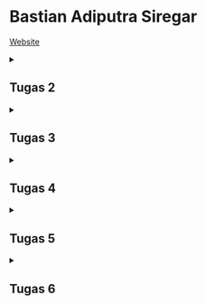 # Bastian Adiputra Siregar
[Website](http://bastian-adiputra-regameshop.pbp.cs.ui.ac.id/)
<details><summary><h2>Tugas 2</h2></summary>

### Jelaskan bagaimana cara kamu mengimplementasikan checklist di atas secara step-by-step (bukan hanya sekadar mengikuti tutorial).
* Membuat sebuah proyek Django baru.

  Buat direktori baru dan masuk ke dalamnya.
  Di dalam direktori yang sama, buat berkas requirements.txt dan tambahkan dependencies berikut.
  ```
  django
  gunicorn
  whitenoise
  psycopg2-binary
  requests
  urllib3
  ```
  
  Buat proyek Django dengan perintah berikut.
  ```
  django-admin startproject <Nama Project> .
  ```

  Tambahkan kedua string berikut pada ALLOWED_HOSTS di settings.py untuk keperluan deployment:
  ```py
  ...
  ALLOWED_HOSTS = ["localhost", "127.0.0.1"]
  ...
  ```

  
* Membuat aplikasi dengan nama main pada proyek tersebut.

  Jalankan perintah berikut untuk membuat aplikasi baru dengan nama main.
  ```
  python manage.py startapp main
  ```


* Melakukan routing pada proyek agar dapat menjalankan aplikasi main.

  Tambahkan 'main' ke dalam daftar aplikasi yang ada sebagai elemen paling terakhir. Daftar aplikasi dapat kamu akses pada variabel INSTALLED_APPS.
  ```py
  INSTALLED_APPS = [
    ...,
    'main'
  ]
  ```


* Membuat model pada aplikasi main dengan nama Product dan memiliki atribut wajib

  Modifikasi berkas models.py dengan kode berikut.
  ```py
  from django.db import models
  
  class Product(models.Model):
      name = models.CharField(max_length=255)
      price = models.IntegerField()
      description = models.TextField()
  
      def __str__(self):
          return self.name
  ```


* Membuat sebuah fungsi pada views.py untuk dikembalikan ke dalam sebuah template HTML yang menampilkan nama aplikasi serta nama dan kelas kamu.

  Memodifikasi views.py yang terletak di dalam berkas aplikasi main.
  ```py
  from django.shortcuts import render

  def show_main(request):
      context = {
          'app': 'RegameShop'
          'name': 'Bastian Adiputra Siregar',
          'class': 'PBP D'
      }
  
      return render(request, "main.html", context)
  ```

  Buka berkas main.html yang telah dibuat sebelumnya dalam direktori templates pada direktori main dan modifikasi dengan code berikut.
  ```html
  ...
  <h5>NPM: </h5>
  <p>{{ npm }}<p>
  <h5>Name: </h5>
  <p>{{ name }}<p>
  <h5>Class: </h5>
  <p>{{ class }}<p>
  ...
  ```


* Membuat sebuah routing pada urls.py aplikasi main untuk memetakan fungsi yang telah dibuat pada views.py.

  Modifikasi urls.py pada direktori main
  ```py
  from django.urls import path
  from main.views import show_main
  
  app_name = 'main'
  
  urlpatterns = [
      path('', show_main, name='show_main'),
  ]
  ```

  Modifikasi urls.py pada direktori proyek
  ```py
  from django.contrib import admin
  from django.urls import path,include
  
  urlpatterns = [
      path('admin/', admin.site.urls),
      path('', include('main.urls')),
  ]
  ```


* Melakukan deployment ke PWS terhadap aplikasi yang sudah dibuat sehingga nantinya dapat diakses oleh teman-temanmu melalui Internet.

  Kembali ke settings.py, menambahkan link sesuai format pws
  ```py
  # URL deployment PWS memiliki format <username-sso>-<nama proyek>.pbp.cs.ui.ac.id.
  ALLOWED_HOSTS = ["127.0.0.1", "localhost", "<URL LINK>"]
  ```

  jalankan perintah-perintah berikut
  ```
  git remote add origin https://github.com/Bastian2312/regameshop.git
  git remote add pws http://pbp.cs.ui.ac.id/bastian.adiputra/regameshop
  git add .
  git commit -m "Initial commit"
  git branch -M main
  git push -u origin main
  git bracnh -M master
  git push pws master
  ```



### Buatlah bagan yang berisi request client ke web aplikasi berbasis Django beserta responnya dan jelaskan pada bagan tersebut kaitan antara urls.py, views.py, models.py, dan berkas html.

![alt text](https://cdn.discordapp.com/attachments/817682466965553152/1282744872079458375/image.png?ex=66e078c1&is=66df2741&hm=17a91b7001c97bf72368e7c8f71c3afc579bdcc4fac11e6da448d840d4585e2a&)

Pada aplikasi Django, client request diarahkan oleh urls.py ke views.py yang memproses logika bisnis, mengambil data dari models.py jika diperlukan, lalu merender respon melalui berkas HTML untuk ditampilkan kembali ke client.



### Jelaskan fungsi git dalam pengembangan perangkat lunak!

Git adalah sistem kontrol versi terdistribusi yang digunakan dalam pengembangan perangkat lunak untuk melacak perubahan kode, memungkinkan kolaborasi antar pengembang, mengelola berbagai versi kode, dan memfasilitasi pemulihan jika terjadi kesalahan, sehingga mempermudah pengelolaan proyek secara terorganisir dan efisien.



### Menurut Anda, dari semua framework yang ada, mengapa framework Django dijadikan permulaan pembelajaran pengembangan perangkat lunak?

karena framework ini menawarkan struktur yang jelas dan lengkap, mencakup banyak fitur "out of the box" seperti autentikasi, manajemen database, dan routing URL, sehingga memungkinkan pemula untuk fokus pada logika aplikasi tanpa harus mengatur komponen-komponen dasar dari awal. Django juga menggunakan bahasa pemrograman python yang populer dengan pengguna2 pemula



### Mengapa model pada Django disebut sebagai ORM?

Model pada Django disebut sebagai ORM (Object-Relational Mapping) karena Django menggunakan pendekatan ini untuk memetakan objek-objek Python (model) ke tabel-tabel dalam database relasional. Dengan ORM, pengembang dapat berinteraksi dengan database menggunakan kode Python, tanpa perlu menulis SQL secara langsung. ORM memungkinkan Django untuk mengelola operasi database seperti pembuatan, pembacaan, pembaruan, dan penghapusan data melalui objek-objek Python, sehingga memudahkan manipulasi data dalam aplikasi.
</details>

<details><summary><h2>Tugas 3</h2></summary>


###  Membuat input form untuk menambahkan objek model pada app sebelumnya.

* Implementasi Skeleton sebagai Kerangka Views
  Buat direktori templates pada direktori utama (root folder) dan buatlah sebuah berkas HTML baru bernama base.html.
  Isilah berkas base.html tersebut dengan kode berikut:
  ```html
  {% load static %}
  <!DOCTYPE html>
  <html lang="en">
    <head>
      <meta charset="UTF-8" />
      <meta name="viewport" content="width=device-width, initial-scale=1.0" />
      {% block meta %} {% endblock meta %}
    </head>
  
    <body>
      {% block content %} {% endblock content %}
    </body>
  </html>
  ```

  Sesuaikan kode dalam settings.py dalam direktori proyek dengan potongan kode berikut
  ```py
  ...
  TEMPLATES = [
      {
          'BACKEND': 'django.template.backends.django.DjangoTemplates',
          'DIRS': [BASE_DIR / 'templates'], # Tambahkan konten baris ini
          'APP_DIRS': True,
          ...
      }
  ]
  ...
  ```

  ubahlah kode berkas main.html menjadi sebagai berikut
  ```html
  {% extends 'base.html' %}
  {% block content %}
  <h1>Project Name</h1>
  
  <h5>NPM: </h5>
  <p>{{ npm }}<p>
  
  <h5>Name:</h5>
  <p>{{ name }}</p>
  
  <h5>Class:</h5>
  <p>{{ class }}</p>
  {% endblock content %}
  ```

  Buat berkas baru pada direktori main dengan nama forms.py untuk membuat struktur form
  ```py
  from django.forms import ModelForm
  from main.models import ProductEntry
  
  class ProductEntryForm(ModelForm):
      class Meta:
          model = ProductEntry
          fields = ["name","description", "price", "quantity"]
  ```



* Mengubah Primary Key Dari Integer Menjadi UUID
  Tambahkan baris ini pada berkas models.py di subdirektori main/.
  ```py
  import uuid

  class ProductEntry(models.Model):
      id = models.UUIDField(primary_key=True, default=uuid.uuid4, editable=False)
      name = models.CharField(max_length=255)
      description = models.TextField()
      price = models.IntegerField()
      quantity = models.IntegerField()
  ```

  Lakukan migrasi model dengan menjalankan perintah berikut.
  ```
  python manage.py makemigrations
  python manage.py migrate
  ```


  
* Membuat Form Input Data dan Menampilkan Data Product Entry Pada HTML
  dalam views.py dalam direktori main tambahkan beberapa import berikut
  ```py
  from django.shortcuts import render, redirect
  from main.forms import ProductEntryForm
  from main.models import ProductEntry
  ```

  buat fungsi baru dengan nama create_product_entry yang menerima parameter request yang dapat menambahkan data Product Entry secara otomatis ketika data di-submit dari form.
  ```py
  def create_product_entry(request):
    form = ProductEntryForm(request.POST or None)

    if form.is_valid() and request.method == "POST":
        form.save()
        return redirect('main:show_main')

    context = {'form': form}
    return render(request, "create_product_entry.html", context)
  ```

  Ubahlah fungsi show_main yang sudah ada pada file views.py
  ```py
  def show_main(request):
    mood_entries = ProductEntry.objects.all()

    context = {
        'name': 'Bastian Adiputra Siregar',
        'class': 'PBP D',
        'npm': '2306245005',
        'product_entries':product_entries
    }

    return render(request, "main.html", context)
  ```

  import fungsi create_product_entry dalam file urls.py pada directory main
  ```py
  from main.views import show_main, create_product_entry
  ```

  tambahkan path URL ke dalam variabel urlpatterns pada urls.py
  ```py
  path('create-product-entry', create_product_entry, name='create-product-entry'),
  ```

  Buat file HTML baru dengan nama create_product_entry.html pada direktori main/templates. Lalu isi dengan kode berikut
  ```html
  {% extends 'base.html' %} 
  {% block content %}
  <h1>Add New Product Entry</h1>
  
  <form method="POST">
    {% csrf_token %}
    <table>
      {{ form.as_table }}
      <tr>
        <td></td>
        <td>
          <input type="submit" value="Add Product" />
        </td>
      </tr>
    </table>
  </form>
  
  {% endblock %}
  ```

  Buka main.html dan tambahkan kode berikut di dalam {% block content %} untuk menampilkan data product
  ```html
  {% extends 'base.html' %}
  {% block content %}
  <h1>RegameShop</h1>
  
  <h5>NPM: </h5>
  <p>{{ npm }}<p>
  
  <h5>Name:</h5>
  <p>{{ name }}</p>
  
  <h5>Class:</h5>
  <p>{{ class }}</p>
  
  {% if not product_entries %}
  <p>Belum ada data product pada RegameShop.</p>
  {% else %}
  <table>
    <tr>
      <th>Product Name</th>
      <th>Time</th>
      <th>description</th>
      <th>price</th>
      <th>quantity</th>
    </tr>
  
    {% comment %} Berikut cara memperlihatkan product di bawah baris ini 
    {% endcomment %} 
    {% for product_entry in product_entries %}
    <tr>
      <td>{{product_entry.name}}</td>
      <td>{{product_entry.time}}</td>
      <td>{{product_entry.description}}</td>
      <td>{{product_entry.price}}</td>
      <td>{{product_entry.quantity}}</td>
    </tr>
    {% endfor %}
  </table>
  {% endif %}
  
  <br />
  
  <a href="{% url 'main:create-product-entry' %}">
    <button>Add New Product Entry</button>
  </a>
  {% endblock content %}
  ```
   


### Tambahkan 4 fungsi views baru untuk melihat objek yang sudah ditambahkan dalam format XML, JSON, XML by ID, dan JSON by ID.

* Mengembalikan Data dalam Bentuk XML, JSON
  tambahkan import HttpResponse dan Serializer dalam views.py pada directory main
  ```py
  from django.http import HttpResponse
  from django.core import serializers
  ```

  Buatlah sebuah fungsi baru yang menerima parameter request dengan nama show_xml, show_json dan buatlah sebuah variabel di dalam fungsi tersebut yang menyimpan hasil query dari seluruh data yang ada pada ProductEntry. Lalu tambahkan return function berupa HttpResponse yang berisi parameter data hasil query yang sudah diserialisasi menjadi XML/Json dan parameter content_type="application/xml" dan content_type="application/json".
  ```py
  def show_xml(request):
    data = ProductEntry.objects.all()
    return HttpResponse(serializers.serialize("xml", data), content_type="application/xml")'

  def show_json(request):
    data = ProductEntry.objects.all()
    return HttpResponse(serializers.serialize("json", data), content_type="application/json")
  ```


* Mengembalikan Data Berdasarkan ID dalam Bentuk XML dan JSON
  Tambahkan return function berupa HttpResponse yang berisi parameter data hasil query yang sudah diserialisasi menjadi JSON atau XML dan parameter content_type dengan value "application/xml"/"application/json". Pada dalamnya buatlah sebuah variabel di dalam fungsi tersebut yang menyimpan hasil query dari data dengan id tertentu yang ada pada ProductEntry.
  ```py
  def show_xml_by_id(request, id):
    data = MoodEntry.objects.filter(pk=id)
    return HttpResponse(serializers.serialize("xml", data), content_type="application/xml")

  def show_json_by_id(request, id):
    data = MoodEntry.objects.filter(pk=id)
    return HttpResponse(serializers.serialize("json", data), content_type="application/json")
  ```



### Membuat routing URL untuk masing-masing views yang telah ditambahkan

  Buka urls.py yang ada pada direktori main dan import fungsi yang sudah kamu buat tadi.
  ```py
  from main.views import show_main, create_mood_entry, show_xml, show_json, show_xml_by_id, show_json_by_id
  ```

  Tambahkan path URL ke dalam urlpatterns untuk mengakses fungsi yang sudah diimpor tadi.
  ```py
  path('xml/', show_xml, name='show_xml'),
  path('json/', show_json, name='show_json'),
  path('xml/<str:id>/', show_xml_by_id, name='show_xml_by_id'),
  path('json/<str:id>/', show_json_by_id, name='show_json_by_id'),
  ```

### Jelaskan mengapa kita memerlukan data delivery dalam pengimplementasian sebuah platform?

Data delivery merupakan key element yang memungkinkan interaksi antar komponen dalam sebuah platform. Fungsi utamanya adalah memastikan bahwa aliran data antara server dan klien berjalan dengan efisien. Dalam konteks ini, data delivery berperan sebagai jembatan penghubung yang memfasilitasi komunikasi, pertukaran informasi, serta sinkronisasi proses, sehingga sistem dapat berfungsi secara optimal.

### Menurutmu, mana yang lebih baik antara XML dan JSON? Mengapa JSON lebih populer dibandingkan XML?

JSON memiliki struktur yang lebih sederhana dan lebih mudah dibaca, baik oleh manusia maupun PC. JSON menggunakan format berbasis objek dengan key-value pairs yang secara intuitif lebih mudah dipahami.

XML, meskipun fleksibel dan kaya fitur, memiliki sintaks yang lebih verbose dengan tag pembuka dan penutup, yang bisa membuat dokumen menjadi lebih panjang dan lebih sulit dibaca.

Menurut saya antara XML dan JSON, JSON lebih unggul karena alsan tersebut yaitu JSON lebih simple dan felksibal dan XML lebih complex dan tidak se-fleksibel JSON. Karena alasa ini juga mengapa JSON lebih populer dari XML

### Jelaskan fungsi dari method is_valid() pada form Django dan mengapa kita membutuhkan method tersebut?

Method is_valid() pada form di Django digunakan untuk memeriksa apakah data yang dikirimkan ke form sesuai dengan aturan validasi yang telah didefinisikan. Metode ini penting karena membantu kita memastikan bahwa data yang diterima aplikasi sesuai dengan format dan aturan yang benar sebelum diproses lebih lanjut.

### Mengakses keempat URL menggunakan Postman
* XML
  ![xml](https://cdn.discordapp.com/attachments/817682466965553152/1285573577311129701/image.png?ex=66f3fdb1&is=66f2ac31&hm=1ee0638ebc1d7bd7695a1b801643735feeed09745e11909308d13d21c2f62a65&)

* JSON
  ![json](https://cdn.discordapp.com/attachments/817682466965553152/1285619660636815474/image.png?ex=66eaee1c&is=66e99c9c&hm=29b9685cd06a8b86cc7a7158d695afabe1bb8ded1090e74a347ea9b2a2ae186a&)

* XML by ID
  ![xml by id](https://cdn.discordapp.com/attachments/817682466965553152/1285619805386444821/image.png?ex=66f37fff&is=66f22e7f&hm=1b0a7f92eeece1c6e6ee90d9d491afb1b9123169454e913ba9a2af8f74e8b2f6&)

* JSON by ID
  ![json by id](https://cdn.discordapp.com/attachments/817682466965553152/1285573813450309743/image.png?ex=66f3fde9&is=66f2ac69&hm=c91ae5c5227b7c4ecc33df4c0b615069bd2ba93ae09ad5e41b72f8dfa973fb46&)
</details>

<details><summary><h2>Tugas 4</h2></summary>


### Mengimplementasikan fungsi registrasi, login, dan logout untuk memungkinkan pengguna untuk mengakses aplikasi sebelumnya dengan lancar.

Pada views.py dalam subdirektori main, tambahkan imports berikut

```py
from django.contrib import messages
from django.contrib.auth.forms import UserCreationForm, AuthenticationForm
from django.contrib.auth import authenticate, login, logout
from django.contrib.auth.decorators import login_required
```

Tambahkan method login, logout, register pada views.py

login
```py
def login_user(request):
    if request.method == 'POST':
        form = AuthenticationForm(data=request.POST)

        if form.is_valid():    # Ambil user, lalu login sebagai user
            user = form.get_user()
            login(request, user)
            response = HttpResponseRedirect(reverse("main:show_main"))
            response.set_cookie('last_login', str(datetime.datetime.now())) # Set cookie last_login
            return response

    else:
        form = AuthenticationForm(request)
    context = {'form': form}
    return render(request, 'login.html', context)
```

logout
```py
def logout_user(request):
    logout(request)
    response = HttpResponseRedirect(reverse('main:login'))
    response.delete_cookie('last_login')
    return response
```

register
```py
def register(request):
    form = UserCreationForm()

    if request.method == "POST":
        form = UserCreationForm(request.POST)
        if form.is_valid():    # Menyimpan data dari form jika valid
            form.save()
            messages.success(request, 'Your account has been successfully created!')
            return redirect('main:login')
    context = {'form':form}
    return render(request, 'register.html', context)
```

Update show_main dan create_product_entry dengan code berikut

show_main
```py
def show_main(request):
    product_entries = Product.objects.filter(user=request.user)    # Filter sesuai user yang memberi request

    context = {
        'app' : 'Chicken-Daddy',
        'name': request.user.username,    # Menunjukkan username user yang membuat request pada field name
        'class': 'PBP D',
        'products': product_entries,
        'last_login': request.COOKIES['last_login'],    # Menunjukkan last_login yang diambil dari cookie
    }

    return render(request, "main.html", context)
```

create_product_entry
```py
def create_product_entry(request):
    form = ProductForm(request.POST or None)

    if form.is_valid() and request.method == "POST":
        product_entry = form.save(commit=False)    # mendapatkan model
        product_entry.user = request.user    # menambahkan data terhadap model tersebut
        product_entry.save()    # menyimpan model
        return redirect('main:show_main')
    
    context = {'form' : form}
    return render(request, "create_product_entry.html", context)
```

Dalam folder templates pada folder main, buatlah fuile login.html & register.html

login.html
```html
<!-- login.html -->
{% extends 'base.html' %}
{% block meta %}
<title>Login</title>
{% endblock meta %}

{% block content %}
<div class="login">
  <h1>Login</h1>

  <form method="POST" action="">
    {% csrf_token %}
    <table>
      {{ form.as_table }}
      <tr>
        <td></td>
        <td><input class="btn login_btn" type="submit" value="Login" /></td>
      </tr>
    </table>
  </form>

  {% if messages %}
  <ul>
    {% for message in messages %}
    <li>{{ message }}</li>
    {% endfor %}
  </ul>
  {% endif %} Don't have an account yet?
  <a href="{% url 'main:register' %}">Register Now</a>
</div>

{% endblock content %}
```

register.html
```py
<!-- register.html -->
{% extends 'base.html' %}

{% block meta %}
<title>Register</title>
{% endblock meta %}

{% block content %}

<div class="login">
  <h1>Register</h1>

  <form method="POST">
    {% csrf_token %}
    <table>
      {{ form.as_table }}
      <tr>
        <td></td>
        <td><input type="submit" name="submit" value="Daftar" /></td>
      </tr>
    </table>
  </form>

  {% if messages %}
  <ul>
    {% for message in messages %}
    <li>{{ message }}</li>
    {% endfor %}
  </ul>
  {% endif %}
</div>

{% endblock content %}
```


### Menghubungkan model Product dengan User.

Update models.py dengan code berikut
```py
from django.db import models
from django.contrib.auth.models import User
import uuid

# Create your models here.
class Product(models.Model):
    id = models.UUIDField(primary_key=True, default=uuid.uuid4, editable=False)
    user = models.ForeignKey(User, on_delete=models.CASCADE)    # Menambah line ini
    name = models.CharField(max_length=255)
    price = models.IntegerField()
    description = models.TextField()

    def __str__(self):
        return self.name
```

buatlah minimal 1 akun terlebuh dahulu, lalu lakukan migration
```
python manage.py makemigrations
python manage.py migrate
```

### Menampilkan detail informasi pengguna yang sedang logged in seperti username dan menerapkan cookies seperti last login pada halaman utama aplikasi.

![alt text](https://cdn.discordapp.com/attachments/817682466965553152/1288155565729775627/image.png?ex=66f427db&is=66f2d65b&hm=237f0d0f9bf0231847982a44cc183e38322d7eca495e6bdf83706874008b71e1&)

### Apa perbedaan antara HttpResponseRedirect() dan redirect()
Dalam kasus HttpResponseRedirect argumen pertama hanya dapat berupa url, sedangkan redirect pada akhirnya akan mengembalikan HttpResponseRedirect tetapi dapat menerima model, view, atau url sebagai argumen. Sehingga, redirect() lebih fleksibel dalam hal apa yang bisa "dialihkan".

### Jelaskan cara kerja penghubungan model Product dengan User!

Authentication merupakan proses untuk memverifikasi identitas pengguna, sedangkan Authorization adalah proses untuk memverifikasi hak akses pengguna. Dalam Django, kedua konsep ini diimplementasikan dengan cara yang berbeda. Otentikasi di Django dilakukan melalui model User dan metode bawaan seperti login, logout, dan authenticate. Sementara itu, otorisasi di Django diterapkan menggunakan decorators seperti login_required(), yang berfungsi untuk membatasi akses hanya bagi pengguna yang telah di authenticate.

### Bagaimana Django mengingat pengguna yang telah login? Jelaskan kegunaan lain dari cookies dan apakah semua cookies aman digunakan?

Django mengingat pengguna yang telah login dengan menggunakan sessions dan cookies. Saat pengguna berhasil login, Django membuat sesi yang menyimpan informasi pengguna, seperti ID pengguna, di server. Setiap sesi diidentifikasi dengan ID sesi yang unik. Django kemudian mengirimkan cookie ke browser pengguna yang berisi ID sesi tersebut. Cookie ini akan dikirimkan kembali ke server dengan setiap permintaan yang dilakukan oleh pengguna, memungkinkan Django untuk mengenali pengguna yang sama dan menjaga status login mereka.

Cookies juga memiliki berbagai kegunaan lainnya, seperti menyimpan preferensi pengguna atau menyimpan informasi tentang barang-barang yang ditambahkan ke cart belanja dalam aplikasi e-commerce. Namun, tidak semua cookies aman digunakan. Ada beberapa pertimbangan terkait keamanan cookies, seperti perbedaan antara cookies sesi dan cookies persisten, risiko pencurian cookies jika tidak dilindungi dengan baik, serta pentingnya menggunakan atribut SameSite untuk melindungi dari serangan CSRF.
</details>

<details><summary><h2>Tugas 5</h2></summary>
  
###  Implementasikan fungsi untuk menghapus dan mengedit product.
Buka views.py yang ada pada subdirektori main, dan buatlah fungsi baru bernama edit_product dan delete_product
```py
def edit_product(request, id):
    # Get mood entry berdasarkan id
    product = ProductEntry.objects.get(pk = id)
    # Set mood entry sebagai instance dari form
    form = ProductEntryForm(request.POST or None, instance=product)
    if form.is_valid() and request.method == "POST":
        # Simpan form dan kembali ke halaman awal
        form.save()
        return HttpResponseRedirect(reverse('main:show_main'))
    context = {'form': form}
    return render(request, "edit_product.html", context)
```
```py
def delete_product(request, id):
    # Get mood berdasarkan id
    product = ProductEntry.objects.get(pk = id)
    # Hapus mood
    product.delete()
    # Kembali ke halaman awal
    return HttpResponseRedirect(reverse('main:show_main'))
```
Tambahkan import pada file views.py
```py
from django.shortcuts import .., reverse
```
Buatlah berkas HTML baru dengan nama edit_product.html pada subdirektori main/templates. 
```html
{% extends 'base.html' %}
{% load static %}
{% block content %}
<h1>Edit Mood</h1>
<form method="POST">
    {% csrf_token %}
    <table>
        {{ form.as_table }}
        <tr>
            <td></td>
            <td>
                <input type="submit" value="Edit Mood"/>
            </td>
        </tr>
    </table>
</form>
{% endblock %}
```
Buka urls.py yang berada pada direktori main dan import fungsi edit_product dan delete_product yang sudah dibuat.
```py
from main.views import edit_mood, delete_product
...
urlpatterns = [
  ...
  path('edit-product/<uuid:id>', edit_product, name='edit_product'),
  path('delete/<uuid:id>', delete_product, name='delete_product'),
]
```
Buka main.html yang berada pada subdirektori main/templates. Tambahkan potongan kode berikut sejajar dengan elemen <td> terakhir.
```html
...
<tr>
    ...
    <td>
        <a href="{% url 'main:edit_mood' mood_entry.pk %}">
            <button>
                Edit
            </button>
        </a>
    </td>
    <td>
        <a href="{% url 'main:delete_mood' mood_entry.pk %}">
            <button>
                Delete
            </button>
        </a>
    </td>
</tr>
...
```

###  Jika terdapat beberapa CSS selector untuk suatu elemen HTML, jelaskan urutan prioritas pengambilan CSS selector tersebut!

Setiap selector pada CSS ada tempatnya dalam hierarki specifity, ada 5 kategori yang nge-define specifity level dari selector:
1. Inline styles
   ```
   <h1 style="color: pink;">
   ```
2. IDs
   ```
   #navbar
   ```
3. Classes, pseudo-classes, attribute selectors
   ```
   .test, :hover, [href]
   ```
4. Elements and pseudo-elements
   ```
   h1, ::before
   ```
5. The universal selector dan inherited values

### Mengapa responsive design menjadi konsep yang penting dalam pengembangan aplikasi web? Berikan contoh aplikasi yang sudah dan belum menerapkan responsive design!

Responsive web design merupakan desain situs web yang dapat beradaptasi dan merespon perubahan lebar layar sesuai dengan perangkat atau browser yang digunakan oleh users. Desain dapat secara otomatis menyesuaikan penempatan komponen agar sesuai dengan ruang yang tersedia. Jadi, ketika kita membuka web responsive melalui desktop kemudian mengubah ukuran jendela browser, maka konten website apa akan bergerak secara otomatis menyesuaikan ukuran layar perangkat yang kita atur.

Salah satu web yang memiliki responsive web design adalah _youtube.com_. jika dibuka pada mobile device, search bar, navigation bar, dan hal2 lainnya di sesuain berdasarkan layar mobile. Sedangkan, _Siakng_ merupakan web yang tidak menerapkan responsive web design. Jika dibuka pake aplikasi mobile, tidak ada aspek pada siakng yang berubah/disesuaikan dengan layar yang lebih kecil

###  Jelaskan perbedaan antara margin, border, dan padding, serta cara untuk mengimplementasikan ketiga hal tersebut!

Margin: Ruang kosong di luar elemen, yang mengelilingi elemen dari luar. Margin digunakan untuk memberi jarak antara elemen satu dengan elemen lain.
```html
.contoh {
    margin: 20px; /* Semua sisi */
    margin-top: 10px; /* Atas */
    margin-right: 15px; /* Kanan */
    margin-bottom: 10px; /* Bawah */
    margin-left: 5px; /* Kiri */
}
```

Border: Garis yang mengelilingi elemen, berada di antara margin dan padding. Border memiliki warna, ukuran, dan gaya.
```html
.contoh {
    border: 2px solid black; /* Ukuran, gaya, dan warna */
    border-radius: 5px; /* Membuat sudut melengkung */
}
```

Padding: Ruang kosong di dalam elemen, yang berada di antara konten elemen (seperti teks atau gambar) dan border elemen.
```html
.contoh {
    padding: 10px; /* Semua sisi */
    padding-top: 5px; /* Atas */
    padding-right: 15px; /* Kanan */
    padding-bottom: 5px; /* Bawah */
    padding-left: 20px; /* Kiri */
}
```

### Jelaskan konsep flex box dan grid layout beserta kegunaannya!

Flexbox adalah model layout satu dimensi yang digunakan untuk mengatur elemen secara horizontal atau vertikal. Flexbox dirancang untuk mendistribusikan ruang antar elemen dalam container fleksibel dan untuk meningkatkan fleksibilitas elemen tersebut dalam container.

* Membuat layout yang sederhana dan responsif untuk elemen satu dimensi (baris atau kolom).
* Untuk tata letak elemen seperti navbar, footer, atau card list.

Grid Layout adalah model layout dua dimensi yang memungkinkan pengaturan elemen secara baris dan kolom. Grid lebih kompleks dibandingkan Flexbox karena dapat digunakan untuk membuat tata letak yang lebih terstruktur dan detail.

* Untuk tata letak halaman yang kompleks dengan baris dan kolom, seperti layout halaman utama, gallery gambar, atau dashboard.
* Mengatur elemen dengan presisi dalam dua dimensi (baik baris maupun kolom).
</details>

<details><summary><h2>Tugas 6</h2></summary>
  
### Mengubah tugas 5 yang telah dibuat sebelumnya menjadi menggunakan AJAX.

Tambahkan kedua import2 berikut

views.py
```py
from django.views.decorators.csrf import csrf_exempt
from django.views.decorators.http import require_POST
```

urls.py
```py
from main.views import ..., add_product_entry_ajax
```

Buatlah fungsi baru pada views.py dengan nama add_mood_entry_ajax
```py
...
@csrf_exempt
@require_POST
def add_product_entry_ajax(request):
    product = strip_tags(request.POST.get("name"))
    description = strip_tags(request.POST.get("description"))
    price = request.POST.get("price")
    quantity = request.POST.get("quantity")
    user = request.user

    new_product = ProductEntry(
        name=product, description=description,
        price=price, quantity=quantity,
        user=user
    )
    new_product.save()

    return HttpResponse(b"CREATED", status=201)
    ...
```

tambahkan path url kepada urlpatterns pada urls.py
```py
urlpatterns = [
    ...
    path('create-product-entry-ajax', add_product_entry_ajax, name='add_product_entry_ajax'),
]
```

Bukalah berkas views.py dan hapus dua baris berikut.
```py
product_entries = ProductEntry.objects.filter(user=request.user)
```
dan 
```py
'product_entries': product_entries,
```

Bukalah berkas views.py dan ubahlah baris pertama views untuk show_json dan show_xml dengan code berikut
```py
data = ProductEntry.objects.filter(user=request.user)
```

Bukalah berkas main.html. Hapus bagian block conditional product_entries untuk menampilkan card_product ketika kosong atau tidak. 
Setelah dihapus, tambahlah potongan code berikut
```html
...
<div id="product_entry_cards"></div>
...
```

Buatlah block <script> di bagian bawah berkas kamu (sebelum {% endblock content %}) dan isilah dengan code berikut
```html
<script>
  async function getProductEntries(){
      return fetch("{% url 'main:show_json' %}").then((res) => res.json())
  }
  async function refreshProductEntries() {
  document.getElementById("product_entry_cards").innerHTML = "";
  document.getElementById("product_entry_cards").className = "";
  const productEntries = await getProductEntries();
  let htmlString = "";
  let classNameString = "";

  if (productEntries.length === 0) {
    classNameString = "flex flex-col items-center justify-center min-h-[24rem] p-6";
    htmlString = `
        <div class="flex flex-col items-center justify-center min-h-[24rem] p-6">
            <img src="{% static 'image/sedih-banget.png' %}" alt="Sad face" class="w-32 h-32 mb-4"/>
            <p class="text-center text-gray-600 mt-4">Belum ada data produk pada sistem.</p>
        </div>
    `;
  } else {
    classNameString = "grid grid-cols-1 sm:grid-cols-2 lg:grid-cols-3 gap-6";
    productEntries.forEach((item) => {
      const name = DOMPurify.sanitize(item.fields.name);
      const description= DOMPurify.sanitize(item.fields.description);
      htmlString += `
      <div class="max-w-sm bg-purple-200 shadow-lg rounded-lg overflow-hidden">
        <!-- Product Details -->
        <div class="p-6 bg-white">
          <h2 class="text-xl font-bold text-gray-900 mb-2">${name}</h2>
          <p class="text-gray-700 mb-4">${description}</p>

          <!-- Price and Quantity -->
          <div class="flex items-center justify-between mb-4">
            <span class="text-lg font-semibold text-purple-600">$${item.fields.price}</span>
            <span class="text-sm text-gray-500">In Stock: ${item.fields.quantity}</span>
          </div>

          <!-- Action Buttons -->
          <div class="flex space-x-3">
            <a href="/edit-product/${item.pk}" class="bg-yellow-400 hover:bg-yellow-500 text-white text-sm py-2 px-4 rounded-md transition duration-300 font-bold ease-in-out transform hover:-translate-y-1 hover:scale-105">Edit</a>
            <a href="/delete/${item.pk}" class="bg-red-500 hover:bg-red-600 text-white text-sm py-2 px-4 rounded-md transition duration-300 font-bold ease-in-out transform hover:-translate-y-1 hover:scale-105">Delete</a>
          </div>
        </div>
      </div>
      `;
    });
  }
  
  document.getElementById("product_entry_cards").className = classNameString;
  document.getElementById("product_entry_cards").innerHTML = htmlString;
}
refreshProductEntries();
const modal = document.getElementById('crudModal');
  const modalContent = document.getElementById('crudModalContent');

  function showModal() {
      const modal = document.getElementById('crudModal');
      const modalContent = document.getElementById('crudModalContent');

      modal.classList.remove('hidden'); 
      setTimeout(() => {
        modalContent.classList.remove('opacity-0', 'scale-95');
        modalContent.classList.add('opacity-100', 'scale-100');
      }, 50); 
  }

  function hideModal() {
      const modal = document.getElementById('crudModal');
      const modalContent = document.getElementById('crudModalContent');

      modalContent.classList.remove('opacity-100', 'scale-100');
      modalContent.classList.add('opacity-0', 'scale-95');

      setTimeout(() => {
        modal.classList.add('hidden');
      }, 150); 
  }

  document.getElementById("cancelButton").addEventListener("click", hideModal);
  document.getElementById("closeModalBtn").addEventListener("click", hideModal);

  function addProductEntry() {
    fetch("{% url 'main:add_product_entry_ajax' %}", {
      method: "POST",
      body: new FormData(document.querySelector('#productEntryForm')),
    })
    .then(response => refreshProductEntries())

    document.getElementById("productEntryForm").reset(); 
    document.querySelector("[data-modal-toggle='crudModal']").click();

    return false;
  }

  document.getElementById("productEntryForm").addEventListener("submit", (e) => {
    e.preventDefault();
    addProductEntry();
  })
</script>
```


Ubahlah bagian tombol Add New Product Entry yang sudah dibuat sebelumnya. Kemudian, tambahkan tombol baru untuk melakukan penambahan data dengan AJAX.
```html
<a href="{% url 'main:create-product-entry' %}" class="bg-purple-400 hover:bg-purple-400 text-white font-bold py-2 px-4 rounded-lg transition duration-300 ease-in-out transform hover:-translate-y-1 hover:scale-105 mx-4 ">
  Add New Product Entry
</a>
<button data-modal-target="crudModal" data-modal-toggle="crudModal" class="btn bg-purple-700 hover:bg-purple-600 text-white font-bold py-2 px-4 rounded-lg transition duration-300 ease-in-out transform hover:-translate-y-1 hover:scale-105" onclick="showModal();">
  Add New Product Entry by AJAX
</button>
```

### Jelaskan manfaat dari penggunaan JavaScript dalam pengembangan aplikasi web!

Penggunaan JavaScript dalam pengembangan aplikasi web memberikan banyak manfaat, terutama dalam membuat situs web yang interaktif dan responsif. JavaScript memungkinkan manipulasi elemen halaman web secara real-time tanpa perlu memuat ulang halaman, sehingga meningkatkan pengalaman pengguna. Dengan kemampuannya untuk dijalankan di sisi klien (browser), JavaScript mempercepat pemrosesan tugas-tugas seperti validasi data, animasi, dan interaksi pengguna.

### Jelaskan fungsi dari penggunaan await ketika kita menggunakan fetch()! Apa yang akan terjadi jika kita tidak menggunakan await?

Fungsi dari penggunaan await ketika menggunakan fetch() adalah untuk menunggu hingga Promise yang dikembalikan oleh fetch() selesai dieksekusi, sebelum melanjutkan ke baris kode berikutnya. fetch() secara default bersifat asinkron, sehingga ia mengembalikan Promise yang mewakili permintaan HTTP yang sedang berlangsung. Dengan menggunakan await, kita dapat "menahan" eksekusi kode selanjutnya hingga proses pengambilan data selesai, sehingga kita dapat langsung bekerja dengan hasilnya.

### Mengapa kita perlu menggunakan decorator csrf_exempt pada view yang akan digunakan untuk AJAX POST?

Kita perlu menggunakan decorator csrf_exempt pada view yang akan digunakan untuk AJAX POST karena permintaan AJAX sering kali dikirim tanpa token CSRF yang diperlukan untuk menjaga keamanan aplikasi web. Dalam konteks AJAX, jika kita tidak menggunakan decorator ini, Django akan memvalidasi token CSRF untuk setiap permintaan POST, dan jika token tidak ada atau tidak valid, permintaan tersebut akan ditolak dengan kesalahan 403 Forbidden. Dengan menambahkan csrf_exempt, kita dapat mengizinkan permintaan POST dari klien yang tidak menyertakan token CSRF, memungkinkan fungsionalitas AJAX berjalan dengan lancar tanpa mengganggu pengalaman pengguna.

### Pada tutorial PBP minggu ini, pembersihan data input pengguna dilakukan di belakang (backend) juga. Mengapa hal tersebut tidak dilakukan di frontend saja?

Pembersihan data input pengguna sebaiknya dilakukan di backend karena alasan keamanan, validasi ganda, konsistensi, dan interaksi multisumber. Pengguna dapat memanipulasi data yang dikirim dari frontend, sehingga jika hanya mengandalkan pembersihan di sisi klien, aplikasi akan rentan terhadap serangan seperti injeksi SQL atau XSS. Dengan melakukan validasi dan pembersihan di backend, kita dapat memastikan bahwa semua input pengguna aman dan valid sebelum diproses, menjaga konsistensi data dari berbagai sumber, serta melindungi integritas dan keamanan aplikasi secara keseluruhan.
</details>
